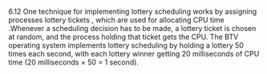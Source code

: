 6.12  One  technique for implementing lottery scheduling works by assigning processes lottery tickets ,
which are used for allocating CPU time .Whenever a scheduling decision has to be made, a lottery ticket is
chosen at random, and the process holding that ticket gets the CPU. The BTV operating system implements 
lottery scheduling by holding a lottery 50 times each second, with each lottery winner getting 20 milliseconds
of CPU time (20 milliseconds × 50 = 1 second).  
